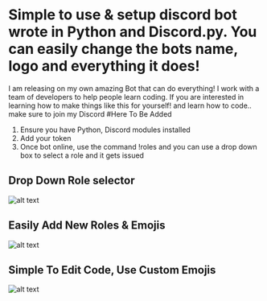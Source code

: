 # Simple to use & setup discord bot wrote in Python and Discord.py. You can easily change the bots name, logo and everything it does! 

I am releasing on my own amazing Bot that can do everything! I work with a team of developers to help people learn coding. If you are interested in learning how to make things like this for yourself! and learn how to code.. make sure to join my Discord #Here To Be Added

1. Ensure you have Python, Discord modules installed
2. Add your token
3. Once bot online, use the command !roles and you can use a drop down box to select a role and it gets issued


## Drop Down Role selector
![alt text](https://i.imgur.com/3va8Rs2.png)

## Easily Add New Roles & Emojis
![alt text](https://i.imgur.com/2KO0OPU.png)

## Simple To Edit Code, Use Custom Emojis
![alt text](https://i.imgur.com/83A5Eup.png)

